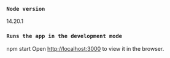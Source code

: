 ### `Node version`

14.20.1

### `Runs the app in the development mode`

npm start
Open [http://localhost:3000](http://localhost:3000) to view it in the browser.


